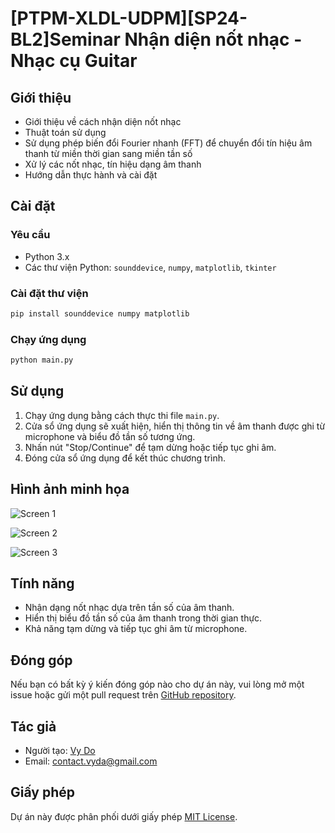 
# [PTPM-XLDL-UDPM][SP24-BL2]Seminar Nhận diện nốt nhạc - Nhạc cụ Guitar



## Giới thiệu

- Giới thiệu về cách nhận diện nốt nhạc
- Thuật toán sử dụng
- Sử dụng phép biến đổi Fourier nhanh (FFT) để chuyển đổi tín hiệu âm thanh từ miền thời gian sang miền tần số
- Xử lý các nốt nhạc, tín hiệu dạng âm thanh
- Hướng dẫn thực hành và cài đặt

## Cài đặt

### Yêu cầu

- Python 3.x
- Các thư viện Python: `sounddevice`, `numpy`, `matplotlib`, `tkinter`

### Cài đặt thư viện

```bash
pip install sounddevice numpy matplotlib
```

### Chạy ứng dụng

```bash
python main.py
```

## Sử dụng

1. Chạy ứng dụng bằng cách thực thi file `main.py`.
2. Cửa sổ ứng dụng sẽ xuất hiện, hiển thị thông tin về âm thanh được ghi từ microphone và biểu đồ tần số tương ứng.
3. Nhấn nút "Stop/Continue" để tạm dừng hoặc tiếp tục ghi âm.
4. Đóng cửa sổ ứng dụng để kết thúc chương trình.

## Hình ảnh minh họa

![Screen 1](https://github.com/thuyvy13/Workshop-Seminar-Python-Identify-musical-notes---Guitar-musical-instruments/blob/main/screenshot/image.png)

![Screen 2](https://github.com/thuyvy13/Workshop-Seminar-Python-Identify-musical-notes---Guitar-musical-instruments/blob/main/screenshot/z5248748436494_6413d00323a05dcd06eaa6bd3812db20.jpg)

![Screen 3](https://github.com/thuyvy13/Workshop-Seminar-Python-Identify-musical-notes---Guitar-musical-instruments/blob/main/screenshot/z5248749332481_d05b0d4c09a5b996397e138d5a41dfb8.jpg)

## Tính năng

- Nhận dạng nốt nhạc dựa trên tần số của âm thanh.
- Hiển thị biểu đồ tần số của âm thanh trong thời gian thực.
- Khả năng tạm dừng và tiếp tục ghi âm từ microphone.

## Đóng góp

Nếu bạn có bất kỳ ý kiến đóng góp nào cho dự án này, vui lòng mở một issue hoặc gửi một pull request trên [GitHub repository](https://github.com/yourusername/real-time-note-detection).

## Tác giả

- Người tạo: [Vy Do]([https://github.com/yourusername](https://github.com/thuyvy13))
- Email: contact.vyda@gmail.com

## Giấy phép

Dự án này được phân phối dưới giấy phép [MIT License](https://opensource.org/licenses/MIT).


